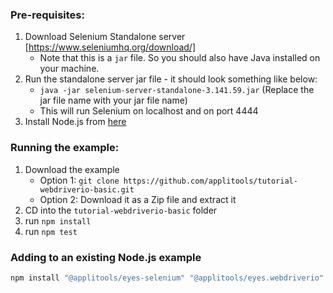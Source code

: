 ### Pre-requisites:

1. Download Selenium Standalone server [https://www.seleniumhq.org/download/]
    * Note that this is a `jar` file. So you should also have Java installed on your machine.
2. Run the standalone server jar file - it should look something like below:
    * `java -jar selenium-server-standalone-3.141.59.jar` (Replace the jar file name with your jar file name)
    * This will run Selenium on localhost and on port 4444
3. Install Node.js from [here](https://nodejs.org/en/)


### Running the example:

1. Download the example
    * Option 1: `git clone https://github.com/applitools/tutorial-webdriverio-basic.git`
    * Option 2: Download it as a Zip file and extract it
2. CD into the `tutorial-webdriverio-basic` folder
3. run `npm install`
4. run `npm test`

### Adding to an existing Node.js example

```sh
npm install "@applitools/eyes-selenium" "@applitools/eyes.webdriverio" --save-dev

```
